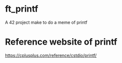 # ft_printf
A 42 project make to do a meme of printf

# Reference website of printf
https://cplusplus.com/reference/cstdio/printf/
